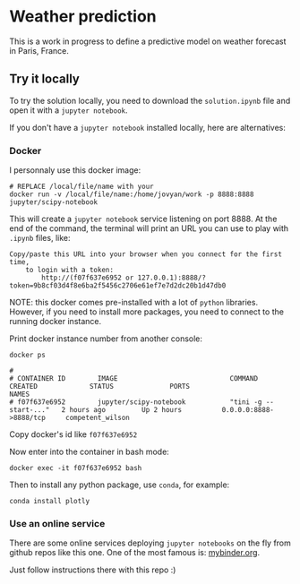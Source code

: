 # Weather prediction

This is a work in progress to define a predictive model on weather forecast in Paris, France.


## Try it locally

To try the solution locally, you need to download the `solution.ipynb` file and open it with a `jupyter notebook`.

If you don't have a `jupyter notebook` installed locally, here are alternatives:



### Docker

I personnaly use this docker image:

```
# REPLACE /local/file/name with your 
docker run -v /local/file/name:/home/jovyan/work -p 8888:8888 jupyter/scipy-notebook
```

This will create a `jupyter notebook` service listening on port 8888.
At the end of the command, the terminal will print an URL you can use to play with `.ipynb` files, like:

```
Copy/paste this URL into your browser when you connect for the first time,
    to login with a token:
        http://(f07f637e6952 or 127.0.0.1):8888/?token=9b8cf03d4f8e6ba2f5456c2706e61ef7e7d2dc20b1d47db0
```


NOTE: this docker comes pre-installed with a lot of `python` libraries. However, if you need to install more packages, you need to connect to the running docker instance.

Print docker instance number from another console:

```
docker ps

# 
# CONTAINER ID        IMAGE                            COMMAND                  CREATED             STATUS              PORTS                      NAMES
# f07f637e6952        jupyter/scipy-notebook           "tini -g -- start-..."   2 hours ago         Up 2 hours          0.0.0.0:8888->8888/tcp     competent_wilson

```

Copy docker's id like `f07f637e6952`

Now enter into the container in bash mode:

```
docker exec -it f07f637e6952 bash
```

Then to install any python package, use `conda`, for example:

```
conda install plotly
```

### Use an online service

There are some online services deploying `jupyter notebooks` on the fly from github repos like this one.
One of the most famous is: [mybinder.org](https://mybinder.org/).

Just follow instructions there with this repo :)

